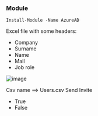 ### Module 
```
Install-Module -Name AzureAD
```

Excel file with some headers:
- Company
- Surname
- Name
- Mail
- Job role

![image](https://github.com/abebe-frank/powershell-scripts/assets/60877612/fb1697a0-8c05-4106-9a8d-f227ec50f1d7)

Csv name ==> Users.csv
Send Invite 
- True
- False
